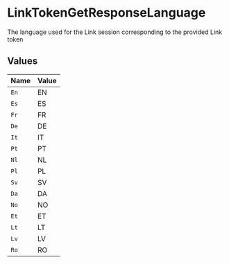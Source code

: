 # LinkTokenGetResponseLanguage

The language used for the Link session corresponding to the provided Link token


## Values

| Name  | Value |
| ----- | ----- |
| `En`  | EN    |
| `Es`  | ES    |
| `Fr`  | FR    |
| `De`  | DE    |
| `It`  | IT    |
| `Pt`  | PT    |
| `Nl`  | NL    |
| `Pl`  | PL    |
| `Sv`  | SV    |
| `Da`  | DA    |
| `No`  | NO    |
| `Et`  | ET    |
| `Lt`  | LT    |
| `Lv`  | LV    |
| `Ro`  | RO    |